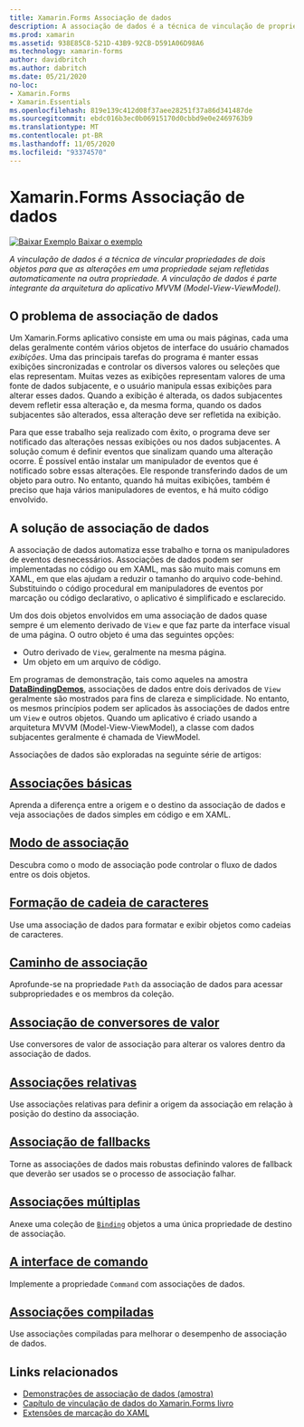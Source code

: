 ```yaml
---
title: Xamarin.Forms Associação de dados
description: A associação de dados é a técnica de vinculação de propriedades de dois objetos para que as alterações em uma propriedade sejam automaticamente refletidas na outra propriedade. A associação de dados é parte integrante da arquitetura do aplicativo MVVM (Model-View-ViewModel).
ms.prod: xamarin
ms.assetid: 938E85C8-521D-43B9-92CB-D591A06D98A6
ms.technology: xamarin-forms
author: davidbritch
ms.author: dabritch
ms.date: 05/21/2020
no-loc:
- Xamarin.Forms
- Xamarin.Essentials
ms.openlocfilehash: 819e139c412d08f37aee28251f37a86d341487de
ms.sourcegitcommit: ebdc016b3ec0b06915170d0cbbd9e0e2469763b9
ms.translationtype: MT
ms.contentlocale: pt-BR
ms.lasthandoff: 11/05/2020
ms.locfileid: "93374570"
---
```

# <a name="no-locxamarinforms-data-binding"></a>Xamarin.Forms Associação de dados

[![Baixar Exemplo](~/media/shared/download.png) Baixar o exemplo](/samples/xamarin/xamarin-forms-samples/databindingdemos)

_A vinculação de dados é a técnica de vincular propriedades de dois objetos para que as alterações em uma propriedade sejam refletidas automaticamente na outra propriedade. A vinculação de dados é parte integrante da arquitetura do aplicativo MVVM (Model-View-ViewModel)._

## <a name="the-data-linking-problem"></a>O problema de associação de dados

Um Xamarin.Forms aplicativo consiste em uma ou mais páginas, cada uma delas geralmente contém vários objetos de interface do usuário chamados *exibições*. Uma das principais tarefas do programa é manter essas exibições sincronizadas e controlar os diversos valores ou seleções que elas representam. Muitas vezes as exibições representam valores de uma fonte de dados subjacente, e o usuário manipula essas exibições para alterar esses dados. Quando a exibição é alterada, os dados subjacentes devem refletir essa alteração e, da mesma forma, quando os dados subjacentes são alterados, essa alteração deve ser refletida na exibição.

Para que esse trabalho seja realizado com êxito, o programa deve ser notificado das alterações nessas exibições ou nos dados subjacentes. A solução comum é definir eventos que sinalizam quando uma alteração ocorre. É possível então instalar um manipulador de eventos que é notificado sobre essas alterações. Ele responde transferindo dados de um objeto para outro. No entanto, quando há muitas exibições, também é preciso que haja vários manipuladores de eventos, e há muito código envolvido.

## <a name="the-data-binding-solution"></a>A solução de associação de dados

A associação de dados automatiza esse trabalho e torna os manipuladores de eventos desnecessários. Associações de dados podem ser implementadas no código ou em XAML, mas são muito mais comuns em XAML, em que elas ajudam a reduzir o tamanho do arquivo code-behind. Substituindo o código procedural em manipuladores de eventos por marcação ou código declarativo, o aplicativo é simplificado e esclarecido.

Um dos dois objetos envolvidos em uma associação de dados quase sempre é um elemento derivado de `View` e que faz parte da interface visual de uma página. O outro objeto é uma das seguintes opções:

- Outro derivado de `View`, geralmente na mesma página.
- Um objeto em um arquivo de código.

Em programas de demonstração, tais como aqueles na amostra [**DataBindingDemos**](/samples/xamarin/xamarin-forms-samples/databindingdemos), associações de dados entre dois derivados de `View` geralmente são mostrados para fins de clareza e simplicidade. No entanto, os mesmos princípios podem ser aplicados às associações de dados entre um `View` e outros objetos. Quando um aplicativo é criado usando a arquitetura MVVM (Model-View-ViewModel), a classe com dados subjacentes geralmente é chamada de ViewModel.

Associações de dados são exploradas na seguinte série de artigos:

## <a name="basic-bindings"></a>[Associações básicas](basic-bindings.md)

Aprenda a diferença entre a origem e o destino da associação de dados e veja associações de dados simples em código e em XAML.

## <a name="binding-mode"></a>[Modo de associação](binding-mode.md)

Descubra como o modo de associação pode controlar o fluxo de dados entre os dois objetos.

## <a name="string-formatting"></a>[Formação de cadeia de caracteres](string-formatting.md)

Use uma associação de dados para formatar e exibir objetos como cadeias de caracteres.

## <a name="binding-path"></a>[Caminho de associação](binding-path.md)

Aprofunde-se na propriedade `Path` da associação de dados para acessar subpropriedades e os membros da coleção.

## <a name="binding-value-converters"></a>[Associação de conversores de valor](converters.md)

Use conversores de valor de associação para alterar os valores dentro da associação de dados.

## <a name="relative-bindings"></a>[Associações relativas](relative-bindings.md)

Use associações relativas para definir a origem da associação em relação à posição do destino da associação.

## <a name="binding-fallbacks"></a>[Associação de fallbacks](binding-fallbacks.md)

Torne as associações de dados mais robustas definindo valores de fallback que deverão ser usados se o processo de associação falhar.

## <a name="multi-bindings"></a>[Associações múltiplas](multibinding.md)

Anexe uma coleção de [`Binding`](xref:Xamarin.Forms.Binding) objetos a uma única propriedade de destino de associação.

## <a name="the-command-interface"></a>[A interface de comando](commanding.md)

Implemente a propriedade `Command` com associações de dados.

## <a name="compiled-bindings"></a>[Associações compiladas](compiled-bindings.md)

Use associações compiladas para melhorar o desempenho de associação de dados.

## <a name="related-links"></a>Links relacionados

- [Demonstrações de associação de dados (amostra)](/samples/xamarin/xamarin-forms-samples/databindingdemos)
- [Capítulo de vinculação de dados do Xamarin.Forms livro](~/xamarin-forms/creating-mobile-apps-xamarin-forms/summaries/chapter16.md)
- [Extensões de marcação do XAML](~/xamarin-forms/xaml/markup-extensions/index.md)